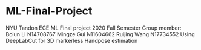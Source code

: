 # ML-Final-Project
NYU Tandon ECE ML Final project 2020 Fall Semester Group member: Bolun Li N14708767 Mingze Gui N11604662 Ruijing Wang N17734552
Using DeepLabCut for 3D markerless Handpose estimation 
